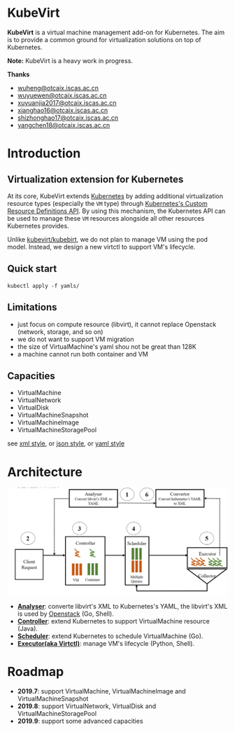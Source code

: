 # KubeVirt

**KubeVirt** is a virtual machine management add-on for Kubernetes.
The aim is to provide a common ground for virtualization solutions on top of
Kubernetes.

**Note:** KubeVirt is a heavy work in progress.

**Thanks**
- wuheng@otcaix.iscas.ac.cn
- wuyuewen@otcaix.iscas.ac.cn
- xuyuanjia2017@otcaix.iscas.ac.cn
- xianghao16@otcaix.iscas.ac.cn
- shizhonghao17@otcaix.iscas.ac.cn
- yangchen18@otcaix.iscas.ac.cn

# Introduction

## Virtualization extension for Kubernetes

At its core, KubeVirt extends [Kubernetes](https://kubernetes.io/) by adding
additional virtualization resource types (especially the `VM` type) through
[Kubernetes's Custom Resource Definitions API](https://kubernetes.io/docs/tasks/access-kubernetes-api/custom-resources/custom-resource-definitions/).
By using this mechanism, the Kubernetes API can be used to manage these `VM`
resources alongside all other resources Kubernetes provides.

Unlike [kubevirt/kubebirt](https://github.com/kubevirt/kubevirt), we do not
plan to manage VM using the pod model. Instead, we design a new virtctl to
support VM's lifecycle.

## Quick start

```
kubectl apply -f yamls/
```


## Limitations

- just focus on compute resource (libvirt), it cannot replace Openstack (network, storage, and so on)
- we do not want to support VM migration
- the size of VirtualMachine's yaml shou not be great than 128K
- a machine cannot run both container and VM

## Capacities

- VirtualMachine
- VirtualNetwork
- VirtualDisk
- VirtualMachineSnapshot
- VirtualMachineImage
- VirtualMachineStoragePool

see [xml style](convertor/docs/libvirt-xml.md), or [json style](convertor/docs/libvirt-json.md), or [yaml style](convertor/docs/libvirt-yaml.md)

# Architecture

![avatar](docs/arch.png)


- **[Analyser](analyser)**: converte libvirt's XML to Kubernetes's YAML, the libvirt's XML is used by [Openstack](https://www.openstack.org/) (Go, Shell). 
- **[Controller](controller)**: extend Kubernetes to support VirtualMachine resource (Java).
- **[Scheduler](scheduler)**:  extend Kubernetes to schedule VirtualMachine (Go).
- **[Executor(aka Virtctl)](executor)**:  manage VM's lifecycle (Python, Shell).


# Roadmap

- **2019.7**: support VirtualMachine, VirtualMachineImage  and VirtualMachineSnapshot
- **2019.8**: support VirtualNetwork, VirtualDisk and VirtualMachineStoragePool
- **2019.9**: support some advanced capacities
